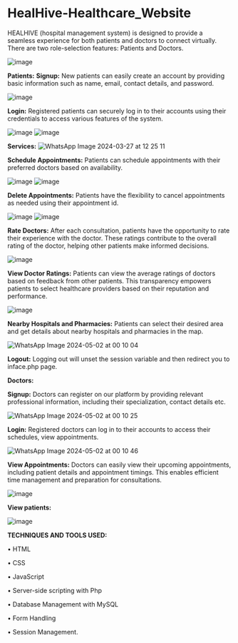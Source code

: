# HealHive-Healthcare_Website
HEALHIVE (hospital management system) is designed to provide a seamless experience for both patients and doctors to connect virtually. There are two role-selection features: Patients and Doctors.

![image](https://github.com/Savithasree28/HealHive-Healthcare_Website/assets/127128299/3ba8a0b5-83fe-45ea-ab56-0ca15cc5bedb)


**Patients:**
**Signup:** New patients can easily create an account by providing basic information such as name, email, contact details, and password.

![image](https://github.com/Savithasree28/HealHive-Healthcare_Website/assets/127128299/5c352d5f-286d-4e71-9e1d-7378f26c3097)

**Login:** Registered patients can securely log in to their accounts using their credentials to access various features of the system.

![image](https://github.com/Savithasree28/HealHive-Healthcare_Website/assets/127128299/ad15c664-1791-40d0-89b3-e7ee0ebe87a8)
![image](https://github.com/Savithasree28/HealHive-Healthcare_Website/assets/127128299/c27f5f13-0e8f-43ba-b24b-b7f60676f441)

**Services:**
![WhatsApp Image 2024-03-27 at 12 25 11](https://github.com/Savithasree28/HealHive-Healthcare_Website/assets/127128299/1cae9937-bfc9-4261-ae04-65e325d82c55)


**Schedule Appointments:** Patients can schedule appointments with their preferred doctors based on availability. 

![image](https://github.com/Savithasree28/HealHive-Healthcare_Website/assets/127128299/d46320e2-07af-4e55-831e-f467549a8bf8)
![image](https://github.com/Savithasree28/HealHive-Healthcare_Website/assets/127128299/add8265e-ad20-426f-8e41-0626fb867490)

**Delete Appointments:** Patients have the flexibility to cancel appointments as needed using their appointment id. 

![image](https://github.com/Savithasree28/HealHive-Healthcare_Website/assets/127128299/ce8dcd62-fe16-4fd2-a30a-25f309c7949a)
![image](https://github.com/Savithasree28/HealHive-Healthcare_Website/assets/127128299/c74b7d37-ebcb-49b5-9a4c-71204b0d5597)

**Rate Doctors:** After each consultation, patients have the opportunity to rate their experience with the doctor. These ratings contribute to the overall rating of the doctor, helping other patients make informed decisions.

![image](https://github.com/Savithasree28/HealHive-Healthcare_Website/assets/127128299/5b863525-98a3-4cff-be9f-59389aea3f3b)

**View Doctor Ratings:** Patients can view the average ratings of doctors based on feedback from other patients. This transparency empowers patients to select healthcare providers based on their reputation and performance.

![image](https://github.com/Savithasree28/HealHive-Healthcare_Website/assets/127128299/b8dcb836-bc3e-4c77-bb4d-fa6c25c86549)

**Nearby Hospitals and Pharmacies:** Patients can select their desired area and get details about nearby hospitals and pharmacies in the map.

![WhatsApp Image 2024-05-02 at 00 10 04](https://github.com/Savithasree28/HealHive-Healthcare_Website/assets/127128299/6d77a065-01f8-4d7f-9366-eaef694ff72e)

**Logout:**  Logging out will unset the session variable and then redirect you to inface.php page.

**Doctors:**

**Signup:** Doctors can register on our platform by providing relevant professional information, including their specialization, contact details etc.

![WhatsApp Image 2024-05-02 at 00 10 25](https://github.com/Savithasree28/HealHive-Healthcare_Website/assets/127128299/d1ff808d-5332-404a-aff8-94ec8578daf1)

**Login:** Registered doctors can log in to their accounts to access their schedules, view appointments.

![WhatsApp Image 2024-05-02 at 00 10 46](https://github.com/Savithasree28/HealHive-Healthcare_Website/assets/127128299/157f60a3-bebf-4307-91b8-49f89fdc602f)


**View Appointments:** Doctors can easily view their upcoming appointments, including patient details and appointment timings. This enables efficient time management and preparation for consultations.

![image](https://github.com/Savithasree28/HealHive-Healthcare_Website/assets/127128299/b91adb0f-77ff-44d3-8082-b6c488c154f2)

**View patients:**

![image](https://github.com/Savithasree28/HealHive-Healthcare_Website/assets/127128299/d0f130ec-a25a-4fc3-a198-00a0aefc21ff)


**TECHNIQUES AND TOOLS USED:**

•	HTML

•	CSS

•	JavaScript

•	Server-side scripting with Php

•	Database Management with MySQL

•	Form Handling

•	Session Management.

